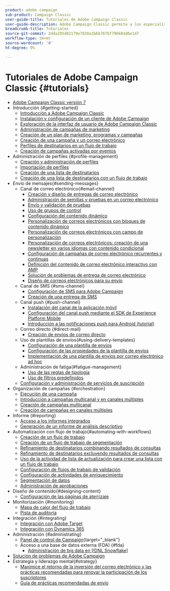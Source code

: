 ```yaml
---
product: adobe campaign
sub-product: Campaign Classic
user-guide-title: Tutoriales de Adobe Campaign Classic
user-guide-description: Adobe Campaign Classic permite a los especialistas en marketing diseñar experiencias de clientes de varios canales y proporciona un entorno para la orquestación de campañas visuales, la administración de interacciones en tiempo real y la ejecución en varios canales.
breadcrumb-title: Tutoriales
source-git-commit: 2dda295d82179e7838a3b6b76fbf79668dd6e1d7
workflow-type: tm+mt
source-wordcount: '0'
ht-degree: 0%

---
```



# Tutoriales de Adobe Campaign Classic {#tutorials}

+ [Adobe Campaign Classic versión 7](/help/overview.md)
+ Introducción {#getting-started}
   + [Introducción a Adobe Campaign Classic](/help/getting-started/introduction-to-adobe-campaign-classic.md)
   + [Instalación y configuración de un cliente de Adobe Campaign](/help/getting-started/install-and-setup-the-adobe-campaign-client.md)
   + [Exploración de la interfaz de usuario de Adobe Campaign Classic](/help/getting-started/exploring-the-adobe-campaign-classic-user-interface.md)
   + [Administración de campañas de marketing](/help/getting-started/managing-marketing-campaigns.md)
   + [Creación de un plan de marketing, programas y campañas](/help/getting-started/creating-a-marketing-plan-programs-and-campaigns.md)
   + [Creación de una campaña y un correo electrónico](/help/getting-started/creating-a-campaign-and-an-email.md)
   + [Perfiles de destinatarios en un flujo de trabajo](/help/getting-started/targeting-profiles-in-a-workflow.md)
   + [Creación de campañas activadas por eventos](/help/getting-started/create-event-triggered-campaigns.md)
+ Administración de perfiles {#profile-management}
   + [Creación y administración de perfiles](/help/profile-management/create-and-manage-profiles.md)
   + [Importación de perfiles](/help/data-management/importing-profiles.md)
   + [Creación de una lista de destinatarios](/help/profile-management/creating-a-list-of-recipients.md)
   + [Creación de una lista de destinatarios con un flujo de trabajo](/help/profile-management/creating-a-list-of-recipients-with-a-workflow.md)
+ Envío de mensajes{#sending-messages}
   + Canal de correo electrónico{#email-channel}
      + [Creación y diseño de entregas de correo electrónico](/help/sending-messages/email-channel/create-and-design-email-deliveries.md)
      + [Administración de semillas y pruebas en un correo electrónico](/help/sending-messages/email-channel/managing-seed-and-proofs.md)
      + [Envío y validación de pruebas](/help/sending-messages/email-channel/send-and-validate-proofs.md)
      + [Uso de grupos de control](/help/sending-messages/email-channel/use-control-groups.md)
      + [Configuración del contenido dinámico](/help/sending-messages/email-channel/configuring-dynamic-content.md)
      + [Personalización de correos electrónicos con bloques de contenido dinámico](/help/sending-messages/email-channel/personalization-with-dynamic-content-blocks.md)
      + [Personalización de correos electrónicos con campo de personalización](/help/sending-messages/email-channel/personalizing-emails-using-personalization-fields.md)
      + [Personalización de correos electrónicos: creación de una newsletter en varios idiomas con contenido condicional](/help/sending-messages/email-channel/personalizing-emails-create-a-multi-lingual-newsletter-using-conditional-content.md)
      + [Configuración de campañas de correo electrónico recurrentes y continuas](/help/sending-messages/recurring-deliveries.md)
      + [Definición del contenido de correo electrónico interactivo con AMP](/help/sending-messages/email-channel/defining-interactive-email-content-with-amp.md)
      + [Solución de problemas de entrega de correo electrónico](/help/sending-messages/email-channel/troubleshooting-email-delivery-issues.md)
      + [Diseño de correos electrónicos para su envío](/help/sending-messages/email-channel/design-emails-for-deliverability.md)
   + Canal de SMS {#sms-channel}
      + [Configuración de SMS para Adobe Campaign](https://experienceleague.adobe.com/docs/campaign-learn/set-up-sms-for-adobe-campaign/overview.html?lang=es)
      + [Creación de una entrega de SMS](/help/sending-messages/mobile-channel/create-a-sms-delivery.md)
   + Canal push {#push-channel}
      + [Instalación del canal de la aplicación móvil](/help/sending-messages/mobile-channel/installing-the-mobile-app-channel.md)
      + [Configuración del canal push mediante el SDK de Experience Platform Mobile](/help/sending-messages/mobile-channel/configure-push-using-aep-mobile-sdk.md)
      + [Introducción a las notificaciones push para Android (tutorial)](https://experienceleague.adobe.com/docs/campaign-classic-learn/getting-started-with-push-notifications-for-android/introduction.html?lang=es)
   + Correo directo {#direct-mail}
      + [Creación de envíos de correo directo](/help/sending-messages/direct-mail/creating-direct-mail-deliveries.md)
   + Uso de plantillas de envíos{#using-delivery-templates}
      + [Configuración de una plantilla de envíos](/help/sending-messages/using-delivery-templates/configuring-a-delivery-template.md)
      + [Configuración de las propiedades de la plantilla de envíos](/help/sending-messages/using-delivery-templates/setting-delivery-template-properties.md)
      + [Implementación de una plantilla de envíos por correo electrónico ad hoc](/help/sending-messages/using-delivery-templates/deploying-ad-hoc-email-delivery-template.md)
   + Administración de fatiga{#fatigue-management}
      + [Uso de las reglas de tipología](/help/sending-messages/fatigue-management/typology-rules-for-fatigue-management.md)
      + [Uso de filtros predefinidos](/help/sending-messages/fatigue-management/fatigue-management-using-filters.md)
   + [Configuración y administración de servicios de suscripción](/help/sending-messages/configuring-and-managing-subscription-services.md)
+ Organización de campañas {#orchestration}
   + [Ejecución de una campaña](/help/orchestrating-campaigns/executing-a-campaign.md)
   + [Introducción a campañas multicanal y en canales múltiples](/help/orchestrating-campaigns/introduction-to-cross-and-multi-channel-campaigns.md)
   + [Creación de campañas multicanal](/help/orchestrating-campaigns/multi-channel-campaigns.md)
   + [Creación de campañas en canales múltiples](/help/orchestrating-campaigns/cross-channel-campaigns.md)
+ Informe {#reporting}
   + [Acceso a los informes integrados](/help/reporting/accessing-built-in-reports.md)
   + [Generación de un informe de análisis descriptivo](/help/reporting/generating-a-descriptive-analysis-report.md)
+ Automatización con flujo de trabajo{#automating-with-workflows}
   + [Creación de un flujo de trabajo](/help/automating-with-workflows/creating-a-workflow.md)
   + [Creación de un flujo de trabajo de segmentación](/help/automating-with-workflows/creating-a-targeting-workflow.md)
   + [Refinamiento de destinatarios combinando resultados de consultas](/help/automating-with-workflows/refining-targets-by-combining-query-results.md)
   + [Refinamiento de destinatarios excluyendo resultados de consultas](/help/automating-with-workflows/refining-targets-by-excluding-query-results.md)
   + [Uso de la actividad de lista de actualización para crear una lista con un flujo de trabajo](/help/automating-with-workflows/using-the-update-list-activity.md)
   + [Configuración de flujos de trabajo de validación](/help/automating-with-workflows/validation-flow-configuration.md)
   + [Configuración de actividades de enriquecimiento](/help/automating-with-workflows/enrichment-activity.md)
   + [Segmentación de datos](/help/data-management/data-segmentation.md)
   + [Administración de aprobaciones](/help/automating-with-workflows/managing-approvals.md)
+ Diseño de contenido{#designing-content}
   + [Configuración de las páginas de aterrizaje](/help/designing-content/configure-landingpages.md)
+ Monitorización {#monitoring}
   + [Mapa de calor del flujo de trabajo](/help/monitoring-campaign-classic/workflow-heatmap.md)
   + [Pista de auditoría](/help/monitoring-campaign-classic/audit-trail.md)
+ Integración {#integrating}
   + [Integración con Adobe Target](/help/integrations/target-integration.md)
   + [Integración con Dynamics 365](/help/integrations/dynamics365-integration.md)
+ Administración {#administrating}
   + [Panel de control de Campaign](https://experienceleague.adobe.com/docs/control-panel-learn/control-panel/control-panel-overview.html?lang=es){target=&quot;_blank&quot;}
   + Acceso a una base de datos externa (FDA) {#fda}
      + [Administración de big data en [!DNL Snowflake]](/help/administrating/snowflake/big-data-segmentation-on-snowflake.md)
+ [Solución de problemas de Adobe Campaign](https://experienceleague.adobe.com/docs/campaign-classic-learn/troubleshooting/overview.html?lang=es)
+ Estrategia y liderazgo mental{#strategy}
   + [Maximice el retorno de la inversión del correo electrónico y las prácticas recomendadas para renovar la participación de los suscriptores](https://experienceleague.adobe.com/docs/campaign-learn/tutorials/strategy/campaign-maximize-email-best-practices.html?lang=es)
   + [Guía de prácticas recomendadas de envío](https://experienceleague.adobe.com/docs/deliverability-learn/deliverability-best-practice-guide/introduction.html?lang=es)
